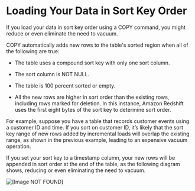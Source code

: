 # Loading Your Data in Sort Key Order<a name="vacuum-load-in-sort-key-order"></a>

If you load your data in sort key order using a COPY command, you might reduce or even eliminate the need to vacuum\. 

COPY automatically adds new rows to the table's sorted region when all of the following are true:

+ The table uses a compound sort key with only one sort column\. 

+ The sort column is NOT NULL\. 

+ The table is 100 percent sorted or empty\. 

+ All the new rows are higher in sort order than the existing rows, including rows marked for deletion\. In this instance, Amazon Redshift uses the first eight bytes of the sort key to determine sort order\.

For example, suppose you have a table that records customer events using a customer ID and time\. If you sort on customer ID, it’s likely that the sort key range of new rows added by incremental loads will overlap the existing range, as shown in the previous example, leading to an expensive vacuum operation\. 

If you set your sort key to a timestamp column, your new rows will be appended in sort order at the end of the table, as the following diagram shows, reducing or even eliminating the need to vacuum\.

![\[Image NOT FOUND\]](http://docs.aws.amazon.com/redshift/latest/dg/images/vacuum-unsorted-region-date-sort.png)